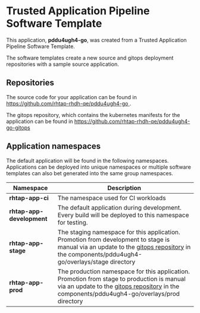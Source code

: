 # Trusted Application Pipeline Software Template

This application, **pddu4ugh4-go**, was created from a Trusted Application Pipeline Software Template.

The software templates create a new source and gitops deployment repositories with a sample source application. 

## Repositories

The source code for your application can be found in [https://github.com/rhtap-rhdh-qe/pddu4ugh4-go ](https://github.com/rhtap-rhdh-qe/pddu4ugh4-go ).
 
The gitops repository, which contains the kubernetes manifests for the application can be found in 
[https://github.com/rhtap-rhdh-qe/pddu4ugh4-go-gitops ](https://github.com/rhtap-rhdh-qe/pddu4ugh4-go-gitops ) 

## Application namespaces 

The default application will be found in the following namespaces. Applications can be deployed into unique namespaces or multiple software templates can also bet generated into the same group namespaces.  

|  Namespace   |  Description   |  
| -------- | -------- |
| **rhtap-app-ci** | The namespace used for CI workloads |
| **rhtap-app-development** | The default application during development. Every build will be deployed to this namespace for testing. |
| **rhtap-app-stage** | The staging namespace for this application. Promotion from development to stage is manual via an update to the [gitops repository](https://github.com/rhtap-rhdh-qe/pddu4ugh4-go-gitops ) in the components/pddu4ugh4-go/overlays/stage directory |
| **rhtap-app-prod** | The production namespace for this application. Promotion from stage to production is manual via an update to the [gitops repository](https://github.com/rhtap-rhdh-qe/pddu4ugh4-go-gitops ) in the components/pddu4ugh4-go/overlays/prod directory |
